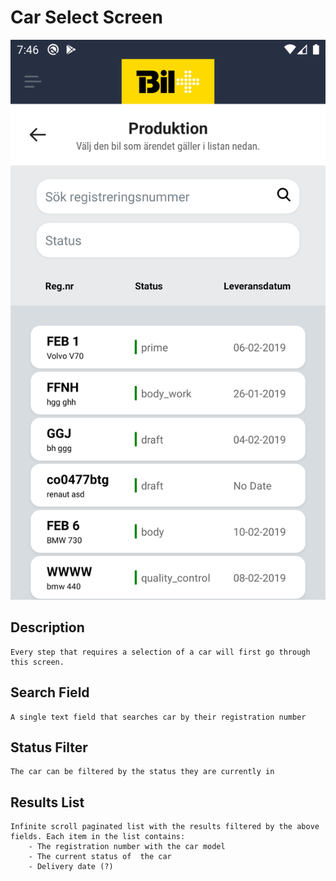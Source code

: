 # Car Select Screen

![Car Select](../assets/staff-car-select.png)

## Description

    Every step that requires a selection of a car will first go through this screen.

## Search Field

    A single text field that searches car by their registration number

## Status Filter

    The car can be filtered by the status they are currently in

## Results List

    Infinite scroll paginated list with the results filtered by the above fields. Each item in the list contains:
        - The registration number with the car model
        - The current status of  the car
        - Delivery date (?)
